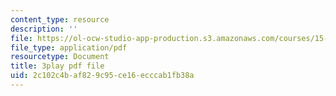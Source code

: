 ```yaml
---
content_type: resource
description: ''
file: https://ol-ocw-studio-app-production.s3.amazonaws.com/courses/15-071-the-analytics-edge-spring-2017/2c102c4baf829c95ce16ecccab1fb38a_xyZEB6vkPb8.pdf
file_type: application/pdf
resourcetype: Document
title: 3play pdf file
uid: 2c102c4b-af82-9c95-ce16-ecccab1fb38a
---
```

